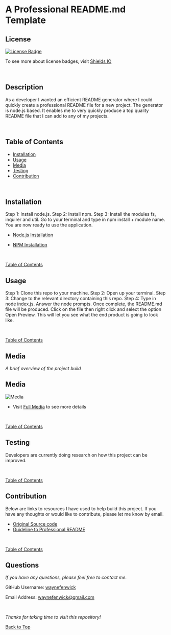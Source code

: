 

# A Professional README.md Template

## License
[![License Badge](https://img.shields.io/badge/license-mit-green?style=plastic)](https://choosealicense.com/licenses/mit/)&nbsp;

To see more about license badges, visit [Shields IO](https://shields.io/category/license)

&nbsp;

## Description
As a developer I wanted an efficient README generator where I could quickly create a professional README file for a new project. The generator is node.js based. It enables me to very quickly produce a top quality README file that I can add to any of my projects.

&nbsp;

## Table of Contents

 * [Installation](#installation)
 * [Usage](#usage)
 * [Media](#media)
 * [Testing](#testing)
 * [Contribution](#contribution)
 

&nbsp;

## Installation

Step 1: Install node.js. Step 2: Install npm. Step 3: Install the modules fs, inquirer and util. Go to your terminal and type in npm install + module name. You are now ready to use the application.

* [Node.js Installation](https://nodejs.org/en)

* [NPM Installation](https://docs.npmjs.com/cli/v8/commands/npm-install)

&nbsp;

[Table of Contents](#table-of-contents)



## Usage

Step 1: Clone this repo to your machine. Step 2: Open up your terminal. Step 3: Change to the relevant directory containing this repo. Step 4: Type in node index.js. Answer the node prompts. Once complete, the README.md file will be produced. Click on the file then right click and select the option Open Preview. This will let you see what the end product is going to look like.

&nbsp;

[Table of Contents](#table-of-contents)



## Media
_A brief overview of the project build_
&nbsp;

## Media

![Media](./graphics/videosnippet.gif)

* Visit [Full Media](https://drive.google.com/file/d/1RP5O_m4o5pA8fouVVtnfsFCCwfmUrG7Y/view) to see more details

&nbsp;

[Table of Contents](#table-of-contents)



## Testing

Developers are currently doing research on how this project can be improved.

&nbsp;

[Table of Contents](#table-of-contents)



## Contribution

Below are links to resources I have used to help build this project. If you have any thoughts or would like to contribute, please let me know by email.

* [Original Source code](https://github.com/coding-boot-camp/potential-enigma)
* [Guideline to Professional README](https://coding-boot-camp.github.io/full-stack/github/professional-readme-guide)

&nbsp;

[Table of Contents](#table-of-contents)



## Questions

_If you have any questions, please feel free to contact me._

GitHub Username: [waynefenwick](https://github.com/waynefenwick)

Email Address: <a href="mailto:waynefenwick@gmail.com">waynefenwick@gmail.com</a>

&nbsp;

_Thanks for taking time to visit this repository!_

[Back to Top](#)

